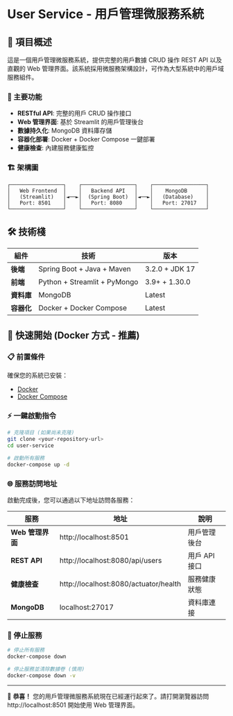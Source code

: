# User Service - 用戶管理微服務系統

## 📖 項目概述

這是一個用戶管理微服務系統，提供完整的用戶數據 CRUD 操作 REST API 以及直觀的 Web 管理界面。該系統採用微服務架構設計，可作為大型系統中的用戶域服務組件。

### 🚀 主要功能

- **RESTful API**: 完整的用戶 CRUD 操作接口
- **Web 管理界面**: 基於 Streamlit 的用戶管理後台
- **數據持久化**: MongoDB 資料庫存儲
- **容器化部署**: Docker + Docker Compose 一鍵部署
- **健康檢查**: 內建服務健康監控

### 🏗️ 架構圖

```
┌─────────────────┐    ┌─────────────────┐    ┌─────────────────┐
│   Web Frontend  │    │   Backend API   │    │    MongoDB      │
│   (Streamlit)   │◄──►│  (Spring Boot)  │◄──►│   (Database)    │
│   Port: 8501    │    │   Port: 8080    │    │   Port: 27017   │
└─────────────────┘    └─────────────────┘    └─────────────────┘
```

## 🛠️ 技術棧

| 組件 | 技術 | 版本 |
|------|------|------|
| **後端** | Spring Boot + Java + Maven | 3.2.0 + JDK 17 |
| **前端** | Python + Streamlit + PyMongo | 3.9+ + 1.30.0 |
| **資料庫** | MongoDB | Latest |
| **容器化** | Docker + Docker Compose | Latest |

## 🚀 快速開始 (Docker 方式 - 推薦)

### 📋 前置條件

確保您的系統已安裝：
- [Docker](https://docs.docker.com/get-docker/) 
- [Docker Compose](https://docs.docker.com/compose/install/)

### ⚡ 一鍵啟動指令

```bash
# 克隆項目 (如果尚未克隆)
git clone <your-repository-url>
cd user-service

# 啟動所有服務
docker-compose up -d
```

### 🌐 服務訪問地址

啟動完成後，您可以通過以下地址訪問各服務：

| 服務 | 地址 | 說明 |
|------|------|------|
| **Web 管理界面** | http://localhost:8501 | 用戶管理後台 |
| **REST API** | http://localhost:8080/api/users | 用戶 API 接口 |
| **健康檢查** | http://localhost:8080/actuator/health | 服務健康狀態 |
| **MongoDB** | localhost:27017 | 資料庫連接 |

### 🔧 停止服務

```bash
# 停止所有服務
docker-compose down

# 停止服務並清除數據卷 (慎用)
docker-compose down -v
```

---

🎉 **恭喜！** 您的用戶管理微服務系統現在已經運行起來了。請打開瀏覽器訪問 http://localhost:8501 開始使用 Web 管理界面。 